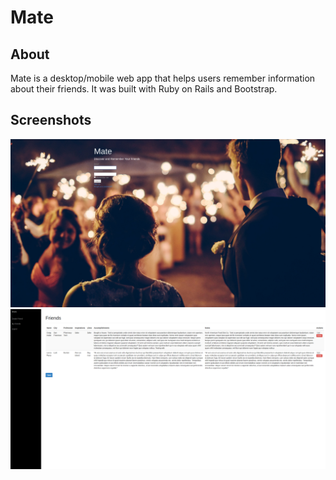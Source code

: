 # Mate

## About
Mate is a desktop/mobile web app that helps users remember information about their friends. 
It was built with Ruby on Rails and Bootstrap. 

## Screenshots
![alt tag](images/front.png)
![alt tag](images/notes.png)
